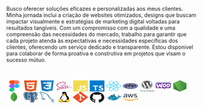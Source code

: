 Busco oferecer soluções eficazes e personalizadas aos meus clientes. Minha jornada inclui a criação de websites otimizados, designs que buscam impactar visualmente e estratégias de marketing digital voltadas para resultados tangíveis. Com um compromisso com a qualidade e uma compreensão das necessidades do mercado, trabalho para garantir que cada projeto atenda às expectativas e necessidades específicas dos clientes, oferecendo um serviço dedicado e transparente. Estou disponível para colaborar de forma proativa e construtiva em projetos que visam o sucesso mútuo.

##

<div style="display: inline_block"><br>
  <img align="center" title="Figma" alt="Figma" height="30" width="40" src="https://github.com/devicons/devicon/blob/master/icons/figma/figma-original.svg">
  <img align="center" title="HTML" alt="HTML" height="30" width="40" src="https://raw.githubusercontent.com/devicons/devicon/master/icons/html5/html5-original.svg">
  <img align="center" title="CSS" alt="CSS" height="30" width="40" src="https://raw.githubusercontent.com/devicons/devicon/master/icons/css3/css3-original.svg">
  <img align="center" title="Sass" alt="Sass" height="30" width="40" src="https://github.com/devicons/devicon/blob/master/icons/sass/sass-original.svg">
  <img align="center" title="JavaScript" alt="JavaScript" height="30" width="40" src="https://raw.githubusercontent.com/devicons/devicon/master/icons/javascript/javascript-plain.svg">
  <img align="center" title="TypeScript" alt="TypeScript" height="30" width="40" src="https://github.com/devicons/devicon/blob/master/icons/typescript/typescript-original.svg">
  <img align="center" title="React" alt="React" height="30" width="40" src="https://raw.githubusercontent.com/devicons/devicon/master/icons/react/react-original.svg">
  <img align="center" title="PHP" alt="PHP" height="30" width="40" src="https://raw.githubusercontent.com/devicons/devicon/master/icons/php/php-original.svg">
  <img align="center" title="WordPress" alt="WordPress" height="30" width="40" src="https://github.com/devicons/devicon/blob/master/icons/wordpress/wordpress-original.svg">
  <img align="center" title="WooCommerce" alt="WooCommerce" height="30" width="40" src="https://github.com/devicons/devicon/blob/master/icons/woocommerce/woocommerce-plain.svg">
  <img align="center" title="Node" alt="Node" height="30" width="40" src="https://github.com/devicons/devicon/blob/master/icons/nodejs/nodejs-original.svg">
  <img align="center" title="MongoDB" alt="MongoDB" height="30" width="40" src="https://github.com/devicons/devicon/blob/master/icons/mongodb/mongodb-original.svg">
  <img align="center" title="PostgreSQL" alt="PostgreSQL" height="30" width="40" src="https://github.com/devicons/devicon/blob/master/icons/postgresql/postgresql-original.svg">
  <img align="center" title="MySQL" alt="MySQL" height="30" width="40" src="https://github.com/devicons/devicon/blob/master/icons/mysql/mysql-original.svg">
  <img align="center" title="Linux" alt="Linux" height="30" width="40" src="https://github.com/devicons/devicon/blob/master/icons/linux/linux-original.svg">
  <img align="center" title="Git" alt="Git" height="30" width="40" src="https://github.com/devicons/devicon/blob/master/icons/git/git-original.svg">
  <img align="center" title="GitHub" alt="GitHub" height="30" width="40" src="https://github.com/devicons/devicon/blob/master/icons/github/github-original.svg">
  <img align="center" title="Docker" alt="Docker" height="30" width="40" src="https://github.com/devicons/devicon/blob/master/icons/docker/docker-original.svg">
  <img align="center" title="AWS" alt="AWS" height="30" width="40" src="https://github.com/devicons/devicon/blob/master/icons/amazonwebservices/amazonwebservices-original-wordmark.svg">
</div>
